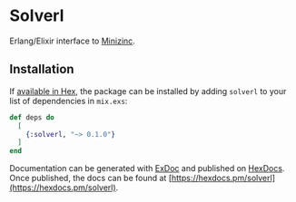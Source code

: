 # Solverl

Erlang/Elixir interface to [Minizinc](https://www.minizinc.org).

## Installation

If [available in Hex](https://hex.pm/docs/publish), the package can be installed
by adding `solverl` to your list of dependencies in `mix.exs`:

```elixir
def deps do
  [
    {:solverl, "~> 0.1.0"}
  ]
end
```

Documentation can be generated with [ExDoc](https://github.com/elixir-lang/ex_doc)
and published on [HexDocs](https://hexdocs.pm). Once published, the docs can
be found at [https://hexdocs.pm/solverl](https://hexdocs.pm/solverl).

